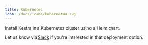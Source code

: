 ```yaml
---
title: Kubernetes
icon: /docs/icons/kubernetes.svg
---
```


Install Kestra in a Kubernetes cluster using a Helm chart.

Let us know via [Slack](https://kestra.io/slack) if you're interested in that deployment option.